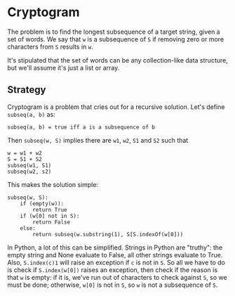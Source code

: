 # Cryptogram

The problem is to find the longest subsequence of a target string, given a set 
of words. We say that `w` is a subsequence of `S` if removing zero or more
characters from `S` results in `w`.

It's stipulated that the set of words can be any collection-like data
structure, but we'll assume it's just a list or array.

## Strategy

Cryptogram is a problem that cries out for a recursive solution. Let's define
`subseq(a, b)` as:
```
subseq(a, b) = true iff a is a subsequence of b
```
Then `subseq(w, S)` implies there are `w1`, `w2`, `S1` and `S2` such that
```
w = w1 + w2
S = S1 + S2
subseq(w1, S1)
subseq(w2, s2)
```
This makes the solution simple: 
```
subseq(w, S):
    if (empty(w)):
        return True
    if (w[0] not in S):
        return False
    else:
        return subseq(w.substring(1), S[S.indexOf(w[0]))
```
In Python, a lot of this can be simplified. Strings in Python are "truthy":
the empty string and None evaluate to False, all other strings evaluate to
True. Also, `S.index(c)1` will raise an exception if `c` is not in `S`. So
all we have to do is check if `S.index(w[0])` raises an exception, then
check if the reason is that `w` is empty: if it is, we've run out of
characters to check against `S`, so we must be done; otherwise, `w[0]` is not
in `S`, so `w` is not a subsequence of `S`.
